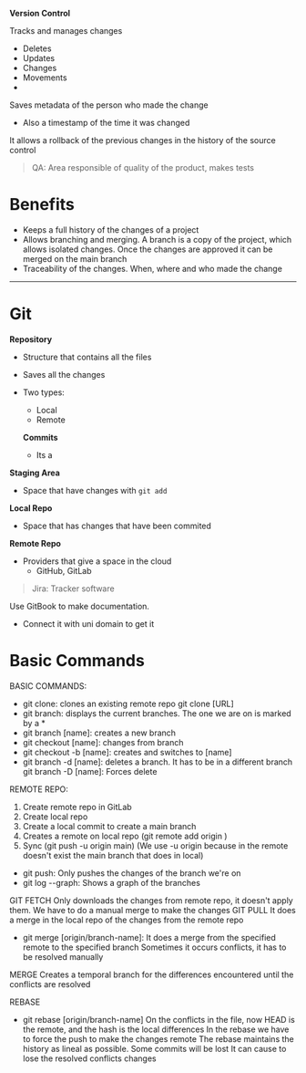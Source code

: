 **Version Control**

Tracks and manages changes
- Deletes
- Updates
- Changes
- Movements
- 
Saves metadata of the person who made the change
- Also a timestamp of the time it was changed

It allows a rollback of the previous changes in the history of the source control

>QA: Area responsible of quality of the product, makes tests

# Benefits

- Keeps a full history of the changes of a project
- Allows branching and merging. A branch is a copy of the project, which allows isolated changes. Once the changes are approved it can be merged on the main branch
- Traceability of the changes. When, where and who made the change

___
# Git

**Repository**
- Structure that contains all the files
- Saves all the changes 
- Two types:
	- Local
	- Remote

	**Commits**
	- Its a 

**Staging Area**
- Space that have changes with `git add` 

**Local Repo**
- Space that has changes that have been commited

**Remote Repo**
- Providers that give a space in the cloud
	- GitHub, GitLab

> Jira: Tracker software


Use GitBook to make documentation.
- Connect it with uni domain to get it

# Basic Commands

BASIC COMMANDS:
- git clone: clones an existing remote repo
	git clone [URL]
- git branch: displays the current branches. 
	The one we are on is marked by a *
- git branch [name]: creates a new branch
- git checkout [name]: changes from branch
- git checkout -b [name]: creates and switches to [name]
- git branch -d [name]: deletes a branch. It has to be in a different branch
	git branch -D [name]: Forces delete
	
REMOTE REPO:
1. Create remote repo in GitLab
2. Create local repo
3. Create a local commit to create a main branch
4. Creates a remote on local repo (git remote add origin <url>)
5. Sync (git push -u origin main) (We use -u origin because in the remote doesn't exist the main branch that does in local)
- git push: Only pushes the changes of the branch we're on
- git log --graph: Shows a graph of the branches


GIT FETCH
Only downloads the changes from remote repo, it doesn't apply them. We have to do a manual merge to make the changes
GIT PULL
It does a merge  in the local repo of the changes from the remote repo
- git merge [origin/branch-name]: It does a merge from the specified remote to the specified branch
	Sometimes it occurs conflicts, it has to be resolved manually 
	
MERGE
Creates a temporal branch for the differences encountered until the conflicts are resolved

REBASE
- git rebase [origin/branch-name]
On the conflicts in the file, now HEAD is the remote, and the hash is the local differences
In the rebase we have to force the push to make the changes remote
The rebase maintains the history as lineal as possible. Some commits will be lost
It can cause to lose the resolved conflicts changes

